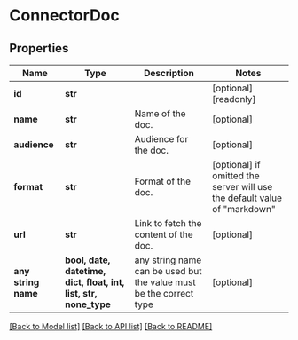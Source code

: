 # ConnectorDoc


## Properties
Name | Type | Description | Notes
------------ | ------------- | ------------- | -------------
**id** | **str** |  | [optional] [readonly] 
**name** | **str** | Name of the doc. | [optional] 
**audience** | **str** | Audience for the doc. | [optional] 
**format** | **str** | Format of the doc. | [optional]  if omitted the server will use the default value of "markdown"
**url** | **str** | Link to fetch the content of the doc. | [optional] 
**any string name** | **bool, date, datetime, dict, float, int, list, str, none_type** | any string name can be used but the value must be the correct type | [optional]

[[Back to Model list]](../../README.md#documentation-for-models) [[Back to API list]](../../README.md#documentation-for-api-endpoints) [[Back to README]](../../README.md)


